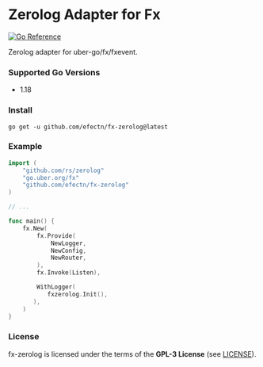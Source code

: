 # Zerolog Adapter for Fx

[![Go Reference](https://pkg.go.dev/badge/github.com/efectn/fx-zerolog.svg)](https://pkg.go.dev/github.com/efectn/fx-zerolog)

Zerolog adapter for uber-go/fx/fxevent. 

### Supported Go Versions
- 1.18

### Install

```shell
go get -u github.com/efectn/fx-zerolog@latest
```

### Example
```go
import (
    "github.com/rs/zerolog"
    "go.uber.org/fx"
    "github.com/efectn/fx-zerolog"
)

// ...

func main() {
    fx.New(
    	fx.Provide(
    		NewLogger,
    		NewConfig,
    		NewRouter,
    	),
    	fx.Invoke(Listen),

    	WithLogger(
           fxzerolog.Init(),
       ),
    )
}
```

### License

fx-zerolog is licensed under the terms of the **GPL-3 License** (see [LICENSE](LICENSE)).
